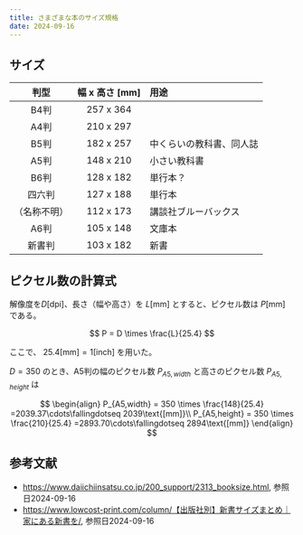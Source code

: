 ```yaml
---
title: さまざまな本のサイズ規格
date: 2024-09-16
---
```


## サイズ
| 判型       | 幅 x 高さ [mm] | 用途                        |
|:----------:|:--------------:|:----------------------------|
| B4判       | 257 x 364      |                             |
| A4判       | 210 x 297      |                             |
| B5判       | 182 x 257      | 中くらいの教科書、同人誌    |
| A5判       | 148 x 210      | 小さい教科書                |
| B6判       | 128 x 182      | 単行本？                     |
| 四六判     | 127 x 188      | 単行本                      |
|（名称不明）| 112 x 173      | 講談社ブルーバックス        |
| A6判       | 105 x 148      | 文庫本                      |
| 新書判     | 103 x 182      | 新書                        |

## ピクセル数の計算式
解像度を$D \text{[dpi]}$、長さ（幅や高さ）を $L\text{[mm]}$ とすると、ピクセル数は $P\text{[mm]}$ である。

$$ P = D \times \frac{L}{25.4} $$

ここで、 $25.4\text{[mm]} = 1\text{[inch]}$ を用いた。

$D=350$ のとき、A5判の幅のピクセル数 $P_{A5,width}$ と高さのピクセル数 $P_{A5,height}$ は

$$
\begin{align}
P_{A5,width} = 350 \times \frac{148}{25.4} =2039.37\cdots\fallingdotseq 2039\text{[mm]}\\
P_{A5,height} = 350 \times \frac{210}{25.4} =2893.70\cdots\fallingdotseq 2894\text{[mm]}
\end{align}
$$
 
## 参考文献
- https://www.daiichiinsatsu.co.jp/200_support/2313_booksize.html, 参照日2024-09-16
- https://www.lowcost-print.com/column/【出版社別】新書サイズまとめ｜家にある新書を/, 参照日2024-09-16
